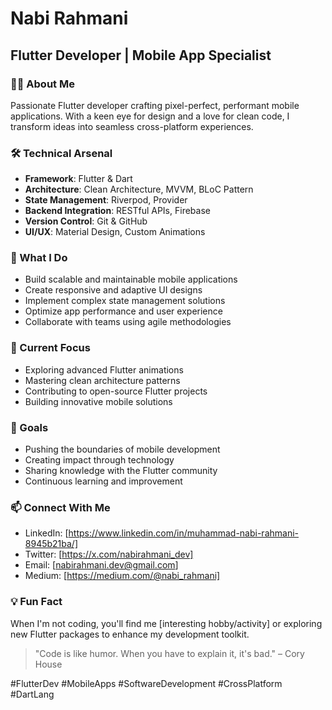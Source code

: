 # Nabi Rahmani
## Flutter Developer | Mobile App Specialist

### 👨‍💻 About Me
Passionate Flutter developer crafting pixel-perfect, performant mobile applications. With a keen eye for design and a love for clean code, I transform ideas into seamless cross-platform experiences.

### 🛠️ Technical Arsenal
- **Framework**: Flutter & Dart
- **Architecture**: Clean Architecture, MVVM, BLoC Pattern
- **State Management**: Riverpod, Provider
- **Backend Integration**: RESTful APIs, Firebase
- **Version Control**: Git & GitHub
- **UI/UX**: Material Design, Custom Animations

### 🚀 What I Do
- Build scalable and maintainable mobile applications
- Create responsive and adaptive UI designs
- Implement complex state management solutions
- Optimize app performance and user experience
- Collaborate with teams using agile methodologies

### 🌟 Current Focus
- Exploring advanced Flutter animations
- Mastering clean architecture patterns
- Contributing to open-source Flutter projects
- Building innovative mobile solutions

### 🎯 Goals
- Pushing the boundaries of mobile development
- Creating impact through technology
- Sharing knowledge with the Flutter community
- Continuous learning and improvement

### 📫 Connect With Me
- LinkedIn: [https://www.linkedin.com/in/muhammad-nabi-rahmani-8945b21ba/]
- Twitter: [https://x.com/nabirahmani_dev]
- Email: [nabirahmani.dev@gmail.com]
- Medium: [https://medium.com/@nabi_rahmani]

### 💡 Fun Fact
When I'm not coding, you'll find me [interesting hobby/activity] or exploring new Flutter packages to enhance my development toolkit.

> "Code is like humor. When you have to explain it, it's bad." – Cory House

#FlutterDev #MobileApps #SoftwareDevelopment #CrossPlatform #DartLang
